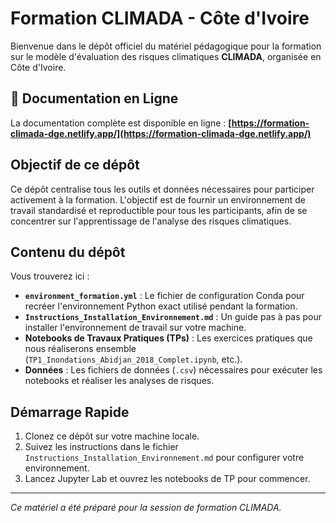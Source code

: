 # Formation CLIMADA - Côte d'Ivoire

Bienvenue dans le dépôt officiel du matériel pédagogique pour la formation sur le modèle d'évaluation des risques climatiques **CLIMADA**, organisée en Côte d'Ivoire.

## 📖 Documentation en Ligne

La documentation complète est disponible en ligne : **[https://formation-climada-dge.netlify.app/](https://formation-climada-dge.netlify.app/)**

## Objectif de ce dépôt

Ce dépôt centralise tous les outils et données nécessaires pour participer activement à la formation. L'objectif est de fournir un environnement de travail standardisé et reproductible pour tous les participants, afin de se concentrer sur l'apprentissage de l'analyse des risques climatiques.

## Contenu du dépôt

Vous trouverez ici :

- **`environment_formation.yml`** : Le fichier de configuration Conda pour recréer l'environnement Python exact utilisé pendant la formation.
- **`Instructions_Installation_Environnement.md`** : Un guide pas à pas pour installer l'environnement de travail sur votre machine.
- **Notebooks de Travaux Pratiques (TPs)** : Les exercices pratiques que nous réaliserons ensemble (`TP1_Inondations_Abidjan_2018_Complet.ipynb`, etc.).
- **Données** : Les fichiers de données (`.csv`) nécessaires pour exécuter les notebooks et réaliser les analyses de risques.

## Démarrage Rapide

1.  Clonez ce dépôt sur votre machine locale.
2.  Suivez les instructions dans le fichier `Instructions_Installation_Environnement.md` pour configurer votre environnement.
3.  Lancez Jupyter Lab et ouvrez les notebooks de TP pour commencer.

---

_Ce matériel a été préparé pour la session de formation CLIMADA._
